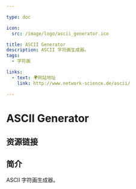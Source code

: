 ```yaml
---

type: doc

icon:
  src: /image/logo/ascii_generator.ico

title: ASCII Generator
description: ASCII 字符画生成器。
tags:
  - 字符画

links:
  - text: 🌍网站地址
    link: http://www.network-science.de/ascii/

---
```


<ShowLogo />

# ASCII Generator

<ShowTags />

<ShowBreadcrumb />

## 资源链接

<ShowLinks />

## 简介

ASCII 字符画生成器。
